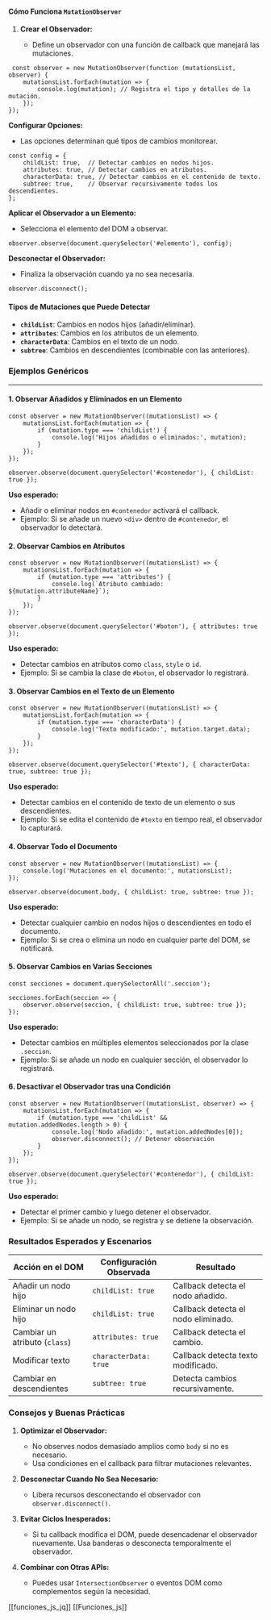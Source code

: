 
#### **Cómo Funciona `MutationObserver`**

1. **Crear el Observador:**
    
    - Define un observador con una función de callback que manejará las mutaciones.
```
 const observer = new MutationObserver(function (mutationsList, observer) {
    mutationsList.forEach(mutation => {
        console.log(mutation); // Registra el tipo y detalles de la mutación.
    });
});

```

**Configurar Opciones:**

- Las opciones determinan qué tipos de cambios monitorear.

```
const config = {
    childList: true,  // Detectar cambios en nodos hijos.
    attributes: true, // Detectar cambios en atributos.
    characterData: true, // Detectar cambios en el contenido de texto.
    subtree: true,    // Observar recursivamente todos los descendientes.
};

```

**Aplicar el Observador a un Elemento:**

- Selecciona el elemento del DOM a observar.

```
observer.observe(document.querySelector('#elemento'), config);
```

**Desconectar el Observador:**

- Finaliza la observación cuando ya no sea necesaria.

```
observer.disconnect();
```

#### **Tipos de Mutaciones que Puede Detectar**

- **`childList`**: Cambios en nodos hijos (añadir/eliminar).
- **`attributes`**: Cambios en los atributos de un elemento.
- **`characterData`**: Cambios en el texto de un nodo.
- **`subtree`**: Cambios en descendientes (combinable con las anteriores).

### **Ejemplos Genéricos**

---

#### **1. Observar Añadidos y Eliminados en un Elemento**

```
const observer = new MutationObserver((mutationsList) => {
    mutationsList.forEach(mutation => {
        if (mutation.type === 'childList') {
            console.log('Hijos añadidos o eliminados:', mutation);
        }
    });
});

observer.observe(document.querySelector('#contenedor'), { childList: true });
```

**Uso esperado:**

- Añadir o eliminar nodos en `#contenedor` activará el callback.
- Ejemplo: Si se añade un nuevo `<div>` dentro de `#contenedor`, el observador lo detectará.

#### 2. Observar Cambios en Atributos

```
const observer = new MutationObserver((mutationsList) => {
    mutationsList.forEach(mutation => {
        if (mutation.type === 'attributes') {
            console.log(`Atributo cambiado: ${mutation.attributeName}`);
        }
    });
});

observer.observe(document.querySelector('#boton'), { attributes: true });
```

**Uso esperado:**

- Detectar cambios en atributos como `class`, `style` o `id`.
- Ejemplo: Si se cambia la clase de `#boton`, el observador lo registrará.


#### 3. Observar Cambios en el Texto de un Elemento

```
const observer = new MutationObserver((mutationsList) => {
    mutationsList.forEach(mutation => {
        if (mutation.type === 'characterData') {
            console.log('Texto modificado:', mutation.target.data);
        }
    });
});

observer.observe(document.querySelector('#texto'), { characterData: true, subtree: true });
```

**Uso esperado:**

- Detectar cambios en el contenido de texto de un elemento o sus descendientes.
- Ejemplo: Si se edita el contenido de `#texto` en tiempo real, el observador lo capturará.

#### 4. Observar Todo el Documento

```
const observer = new MutationObserver((mutationsList) => {
    console.log('Mutaciones en el documento:', mutationsList);
});

observer.observe(document.body, { childList: true, subtree: true });
```

**Uso esperado:**

- Detectar cualquier cambio en nodos hijos o descendientes en todo el documento.
- Ejemplo: Si se crea o elimina un nodo en cualquier parte del DOM, se notificará.


#### 5. Observar Cambios en Varias Secciones

```
const secciones = document.querySelectorAll('.seccion');

secciones.forEach(seccion => {
    observer.observe(seccion, { childList: true, subtree: true });
});
```

**Uso esperado:**

- Detectar cambios en múltiples elementos seleccionados por la clase `.seccion`.
- Ejemplo: Si se añade un nodo en cualquier sección, el observador lo registrará.

#### 6. Desactivar el Observador tras una Condición

```
const observer = new MutationObserver((mutationsList, observer) => {
    mutationsList.forEach(mutation => {
        if (mutation.type === 'childList' && mutation.addedNodes.length > 0) {
            console.log('Nodo añadido:', mutation.addedNodes[0]);
            observer.disconnect(); // Detener observación
        }
    });
});

observer.observe(document.querySelector('#contenedor'), { childList: true });
```

**Uso esperado:**

- Detectar el primer cambio y luego detener el observador.
- Ejemplo: Si se añade un nodo, se registra y se detiene la observación.

### **Resultados Esperados y Escenarios**

|**Acción en el DOM**|**Configuración Observada**|**Resultado**|
|---|---|---|
|Añadir un nodo hijo|`childList: true`|Callback detecta el nodo añadido.|
|Eliminar un nodo hijo|`childList: true`|Callback detecta el nodo eliminado.|
|Cambiar un atributo (`class`)|`attributes: true`|Callback detecta el cambio.|
|Modificar texto|`characterData: true`|Callback detecta texto modificado.|
|Cambiar en descendientes|`subtree: true`|Detecta cambios recursivamente.|

### **Consejos y Buenas Prácticas**

1. **Optimizar el Observador:**
    
    - No observes nodos demasiado amplios como `body` si no es necesario.
    - Usa condiciones en el callback para filtrar mutaciones relevantes.
2. **Desconectar Cuando No Sea Necesario:**
    
    - Libera recursos desconectando el observador con `observer.disconnect()`.
3. **Evitar Ciclos Inesperados:**
    
    - Si tu callback modifica el DOM, puede desencadenar el observador nuevamente. Usa banderas o desconecta temporalmente el observador.
4. **Combinar con Otras APIs:**
    
    - Puedes usar `IntersectionObserver` o eventos DOM como complementos según la necesidad.



[[funciones_js_jq]] [[Funciones_js]]